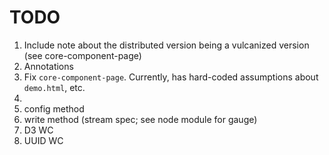 TODO
====

1. 	Include note about the distributed version being a vulcanized version (see core-component-page)
2. 	Annotations
3. 	Fix `core-component-page`. Currently, has hard-coded assumptions about `demo.html`, etc.
4. 	
5. 	config method
6. 	write method (stream spec; see node module for gauge)
7. 	D3 WC
8. 	UUID WC
